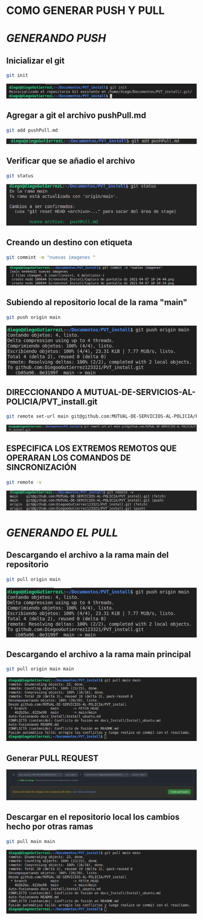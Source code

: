 # COMO GENERAR PUSH Y PULL
  
# _GENERANDO PUSH_

## Inicializar el git
```sh
git init
 ```
 ![](https://github.com/DiegooGutierrez123321/PVT_install/blob/main/Screenshot_Install/Captura%20de%20pantalla%20de%202021-04-07%2010-13-07.png?raw=true)
## Agregar a git el archivo pushPull.md
```sh 
git add pushPull.md
```
![](https://github.com/DiegooGutierrez123321/PVT_install/blob/main/Screenshot_Install/Captura%20de%20pantalla%20de%202021-04-07%2010-34-54.png?raw=true)
## Verificar que se añadio el archivo
```sh
git status
``` 
![](https://github.com/DiegooGutierrez123321/PVT_install/blob/main/Screenshot_Install/Captura%20de%20pantalla%20de%202021-04-07%2010-34-44.png?raw=true)
## Creando un destino con etiqueta
```sh
git commint -m "nuevas imagenes "
```
![](https://github.com/DiegooGutierrez123321/PVT_install/blob/main/Screenshot_Install/Captura%20de%20pantalla%20de%202021-04-07%2010-40-21.png?raw=true)
## Subiendo al repositorio local de la rama "main" 
```sh
git push origin main
```
![](https://github.com/DiegooGutierrez123321/PVT_install/blob/main/Screenshot_Install/Captura%20de%20pantalla%20de%202021-04-07%2010-56-41.png?raw=true)
   
## DIRECCIONANDO A MUTUAL-DE-SERVICIOS-AL-POLICIA/PVT_install.git
```sh
git remote set-url main git@github.com:MUTUAL-DE-SERVICIOS-AL-POLICIA/PVT_install.git
```
![](https://github.com/DiegooGutierrez123321/PVT_install/blob/main/Screenshot_Install/Captura%20de%20pantalla%20de%202021-04-07%2011-04-52.png?raw=true)

## ESPECIFICA LOS EXTREMOS REMOTOS QUE OPERARAN LOS COMANDOS DE SINCRONIZACIÓN
```sh
git remote -v
```
![](https://github.com/DiegooGutierrez123321/PVT_install/blob/main/Screenshot_Install/Captura%20de%20pantalla%20de%202021-04-07%2011-05-02.png?raw=true)

# _GENERANDO EL PULL_
## Descargando el archivo a la rama main del repositorio
```sh
git pull origin main
``` 
![](https://github.com/DiegooGutierrez123321/PVT_install/blob/main/Screenshot_Install/Captura%20de%20pantalla%20de%202021-04-07%2010-56-41.png?raw=true)
## Descargando el archivo a la rama main principal
```sh
git pull origin main main
``` 
![](https://github.com/DiegooGutierrez123321/PVT_install/blob/main/Screenshot_Install/Captura%20de%20pantalla%20de%202021-04-07%2010-06-47.png?raw=true)

## Generar PULL REQUEST

![](https://github.com/DiegooGutierrez123321/PVT_install/blob/main/Screenshot_Install/Captura%20de%20pantalla%20de%202021-04-07%2011-35-52.png?raw=true)

## Descargar en el repositorio local los cambios hecho por otras ramas
```sh
git pull main main
``` 
![](https://github.com/DiegooGutierrez123321/PVT_install/blob/main/Screenshot_Install/Captura%20de%20pantalla%20de%202021-04-07%2010-06-47.png?raw=true)
